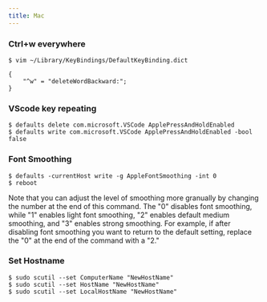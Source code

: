 ```yaml
---
title: Mac
---
```


### Ctrl+w everywhere

    $ vim ~/Library/KeyBindings/DefaultKeyBinding.dict

    {
        "^w" = "deleteWordBackward:";
    }

### VScode key repeating

    $ defaults delete com.microsoft.VSCode ApplePressAndHoldEnabled
    $ defaults write com.microsoft.VSCode ApplePressAndHoldEnabled -bool false

### Font Smoothing

    $ defaults -currentHost write -g AppleFontSmoothing -int 0
    $ reboot

Note that you can adjust the level of smoothing more granually by changing the number at the end of this command. The "0" disables font smoothing, while "1" enables light font smoothing, "2" enables default medium smoothing, and "3" enables strong smoothing. For example, if after disabling font smoothing you want to return to the default setting, replace the "0" at the end of the command with a "2."

### Set Hostname

    $ sudo scutil --set ComputerName "NewHostName"
    $ sudo scutil --set HostName "NewHostName"
    $ sudo scutil --set LocalHostName "NewHostName"
